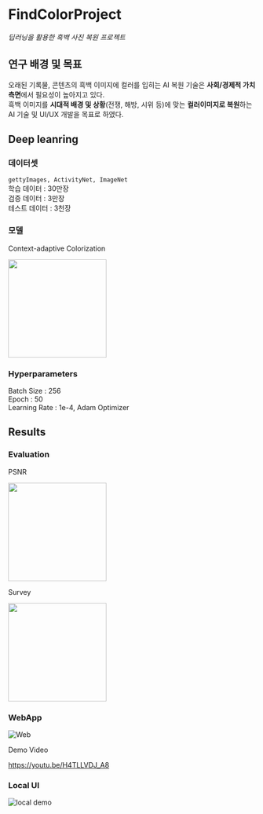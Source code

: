 # FindColorProject

_딥러닝을 활용한 흑백 사진 복원 프로젝트_
</br>

## 연구 배경 및 목표

오래된 기록물, 콘텐츠의 흑백 이미지에 컬러를 입히는 AI 복원 기술은 **사회/경제적 가치 측면**에서 필요성이 높아지고 있다.</br>
흑백 이미지를 **시대적 배경 및 상황**(전쟁, 해방, 시위 등)에 맞는 **컬러이미지로 복원**하는 AI 기술 및 UI/UX 개발을 목표로 하였다.


## Deep leanring

### 데이터셋

`gettyImages, ActivityNet, ImageNet`</br>
학습 데이터 : 30만장</br>
검증 데이터 : 3만장</br>
테스트 데이터 : 3천장</br>

### 모델

Context-adaptive Colorization

<img src="https://user-images.githubusercontent.com/86578246/210068754-be027cfb-3295-4863-ba00-8a9795f87a22.png" height="200px">

### Hyperparameters

Batch Size : 256</br>
Epoch : 50</br>
Learning Rate : 1e-4, Adam Optimizer</br>

## Results

### Evaluation

PSNR

<img src="https://user-images.githubusercontent.com/86578246/210068936-c32232f0-b4d8-4bde-97f9-c66f60f5cc8c.png" height="200px">

Survey

<img src="https://user-images.githubusercontent.com/86578246/210068975-bd801f39-0873-4e32-a169-6433b57d7a71.png" height="200px">

### WebApp

![Web](https://user-images.githubusercontent.com/86578246/210068862-2632dfac-04df-472b-9da5-5bc3835701e8.png)

Demo Video

<https://youtu.be/H4TLLVDJ_A8>

### Local UI

![local demo](https://user-images.githubusercontent.com/86578246/210069274-8d27236e-6379-42e2-b5c4-11a12a8ffaa0.gif)

